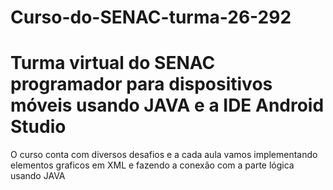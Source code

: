 # Curso-do-SENAC-turma-26-292
<h1>Turma virtual do SENAC programador para dispositivos móveis usando JAVA e a IDE Android Studio</h1>
<p>O curso conta com diversos desafios e a cada aula vamos implementando elementos graficos em XML e fazendo a conexão com a parte lógica usando JAVA</p>
<a href="https://drive.google.com/file/d/1eq-sLfA32hh7w-4EckLdLVkxCd-Xhz29/view?usp=sharing"></a>
